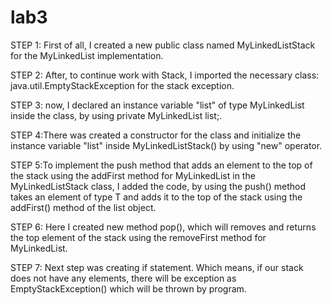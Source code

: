 # lab3
STEP 1: First of all, I created a new public class named MyLinkedListStack for the MyLinkedList implementation. 

STEP 2: After, to continue work with Stack, I imported the necessary class: java.util.EmptyStackException for the stack exception.

STEP 3: now, I declared an instance variable "list" of type MyLinkedList inside the class, by using private MyLinkedList<T> list;.

STEP 4:There was created a constructor for the class and initialize the instance variable "list" inside MyLinkedListStack() by using "new" operator.
  
STEP 5:To implement the push method that adds an element to the top of the stack using the addFirst method for MyLinkedList in the MyLinkedListStack class, I added the code, by using the push() method takes an element of type T and adds it to the top of the stack using the addFirst() method of the list object.

STEP 6: Here I created new method pop(), which will removes and returns the top element of the stack using the removeFirst method for MyLinkedList.
  
STEP 7: Next step was creating if statement. Which means, if our stack does not have any elements, there will be exception as EmptyStackException() which will be thrown by program.
